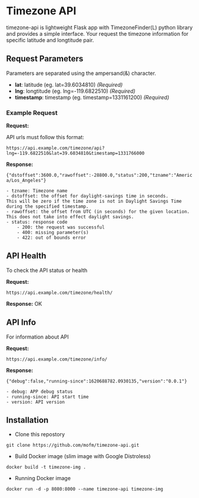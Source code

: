 # Timezone API

timezone-api is lightweight Flask app with TimezoneFinder(L) python library and
provides a simple interface. Your request the timezone information for specific
latitude and longtitude pair.

## Request Parameters

Parameters are separated using the ampersand(&) character.

* **lat**: latitude (eg. lat=39.6034810) _(Required)_
* **lng**: longtitude (eg. lng=-119.6822510) _(Required)_
* **timestamp**: timestamp (eg. timestamp=1331161200) _(Required)_

### Example Request

**Request:**

API urls must follow this format:

`https://api.example.com/timezone/api?lng=-119.6822510&lat=39.6034810&timestamp=1331766000`

**Response:**

`{"dstoffset":3600.0,"rawoffset":-28800.0,"status":200,"tzname":"America/Los_Angeles"}`

    - tzname: Timezone name
    - dstoffset: the offset for daylight-savings time in seconds.
    This will be zero if the time zone is not in Daylight Savings Time during the specified timestamp.
    - rawoffset: the offset from UTC (in seconds) for the given location.
    This does not take into effect daylight savings.
    - status: response code
        - 200: the request was successful
        - 400: missing parameter(s)
        - 422: out of bounds error

## API Health

To check the API status or health

**Request:**

`https://api.example.com/timezone/health/`

**Response:**
OK

## API Info

For information about API

**Request:**

`https://api.example.com/timezone/info/`

**Response:**

`{"debug":false,"running-since":1620688782.0930135,"version":"0.0.1"}`

    - debug: APP debug status
    - running-since: API start time
    - version: API version

## Installation

* Clone this repostory

`git clone https://github.com/mofm/timezone-api.git`

* Build Docker image (slim image with Google Distroless)
  
`docker build -t timezone-img .`

* Running Docker image

 `docker run -d -p 8080:8000 --name timezone-api timezone-img`